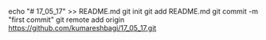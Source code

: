 echo "# 17_05_17" >> README.md
git init
git add README.md
git commit -m "first commit"
git remote add origin https://github.com/kumareshbagi/17_05_17.git
